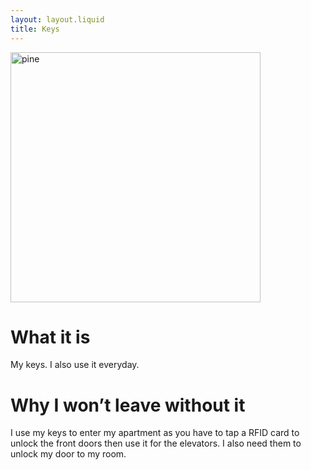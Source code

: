```yaml
---
layout: layout.liquid
title: Keys
---
```


<img class="about" alt="pine" src="/images/keys.png" width="400" />

# What it is
My keys. I also use it everyday.

# Why I won’t leave without it
I use my keys to enter my apartment as you have to tap a RFID card to unlock the front doors then use it for the elevators. I also need them to unlock my door to my room. 
